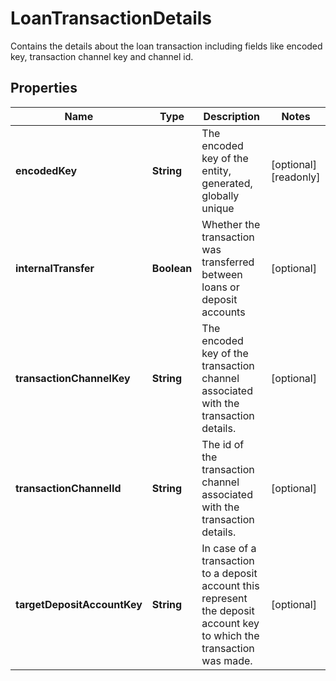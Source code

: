 

# LoanTransactionDetails

Contains the details about the loan transaction including fields like encoded key, transaction channel key and channel id.
## Properties

Name | Type | Description | Notes
------------ | ------------- | ------------- | -------------
**encodedKey** | **String** | The encoded key of the entity, generated, globally unique |  [optional] [readonly]
**internalTransfer** | **Boolean** | Whether the transaction was transferred between loans or deposit accounts |  [optional]
**transactionChannelKey** | **String** | The encoded key of the transaction channel associated with the transaction details. |  [optional]
**transactionChannelId** | **String** | The id of the transaction channel associated with the transaction details. |  [optional]
**targetDepositAccountKey** | **String** | In case of a transaction to a deposit account this represent the deposit account key to which the transaction was made. |  [optional]



